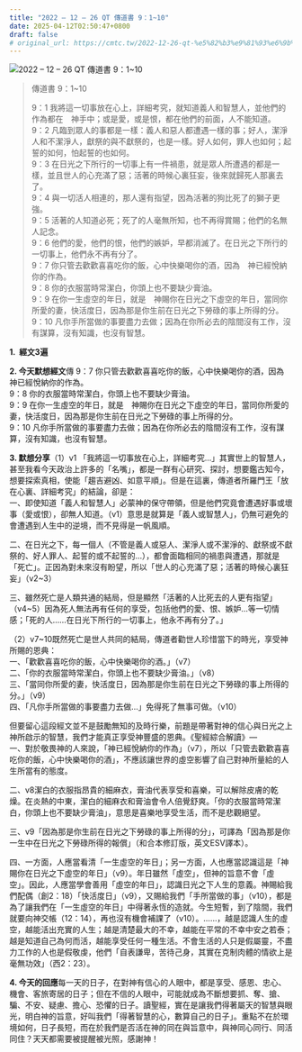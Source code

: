 ```yaml
---
title: "2022 – 12 – 26 QT 傳道書 9：1~10"
date: 2025-04-12T02:50:47+0800
draft: false
# original_url: https://cmtc.tw/2022-12-26-qt-%e5%82%b3%e9%81%93%e6%9b%b8-9%ef%bc%9a110
---
```


![2022 – 12 – 26 QT 傳道書 9：1~10](/images/qt.jpg  "2022 – 12 – 26 QT 傳道書 9：1~10")

> 傳道書 9：1~10
>
> 9：1 我將這一切事放在心上，詳細考究，就知道義人和智慧人，並他們的作為都在　神手中；或是愛，或是恨，都在他們的前面，人不能知道。  
> 9：2 凡臨到眾人的事都是一樣：義人和惡人都遭遇一樣的事；好人，潔淨人和不潔淨人，獻祭的與不獻祭的，也是一樣。好人如何，罪人也如何；起誓的如何，怕起誓的也如何。  
> 9：3 在日光之下所行的一切事上有一件禍患，就是眾人所遭遇的都是一樣，並且世人的心充滿了惡；活著的時候心裏狂妄，後來就歸死人那裏去了。  
> 9：4 與一切活人相連的，那人還有指望，因為活著的狗比死了的獅子更強。  
> 9：5 活著的人知道必死；死了的人毫無所知，也不再得賞賜；他們的名無人記念。  
> 9：6 他們的愛，他們的恨，他們的嫉妒，早都消滅了。在日光之下所行的一切事上，他們永不再有分了。  
> 9：7 你只管去歡歡喜喜吃你的飯，心中快樂喝你的酒，因為　神已經悅納你的作為。  
> 9：8 你的衣服當時常潔白，你頭上也不要缺少膏油。  
> 9：9 在你一生虛空的年日，就是　神賜你在日光之下虛空的年日，當同你所愛的妻，快活度日，因為那是你生前在日光之下勞碌的事上所得的分。  
> 9：10 凡你手所當做的事要盡力去做；因為在你所必去的陰間沒有工作，沒有謀算，沒有知識，也沒有智慧。

**1.  經文3遍**

**2. 今天默想經文**傳 9：7 你只管去歡歡喜喜吃你的飯，心中快樂喝你的酒，因為　神已經悅納你的作為。  
9：8 你的衣服當時常潔白，你頭上也不要缺少膏油。  
9：9 在你一生虛空的年日，就是　神賜你在日光之下虛空的年日，當同你所愛的妻，快活度日，因為那是你生前在日光之下勞碌的事上所得的分。  
9：10 凡你手所當做的事要盡力去做；因為在你所必去的陰間沒有工作，沒有謀算，沒有知識，也沒有智慧。

**3. 默想分享**（1）v1 「我將這一切事放在心上，詳細考究…」其實世上的智慧人，甚至我看今天政治上許多的「名嘴」，都是一群有心研究、探討，想要鑑古知今，想要探索真相，使能「趨吉避凶、如意平順」。但是在這裏，傳道者所羅門王「放在心裏、詳細考究」的結論，卻是：  
一、即使知道「義人和智慧人」必蒙神的保守帶領，但是他們究竟會遭遇好事或壞事（愛或恨），卻無人知道。（v1）意思是就算是「義人或智慧人」，仍無可避免的會遭遇到人生中的逆境，而不見得是一帆風順。

二、在日光之下，每一個人（不管是義人或惡人、潔淨人或不潔淨的、獻祭或不獻祭的、好人罪人、起誓的或不起誓的…），都會面臨相同的禍患與遭遇，那就是「死亡」。正因為對未來沒有盼望，所以「世人的心充滿了惡；活著的時候心裏狂妄」（v2~3）

三、雖然死亡是人類共通的結局，但是顯然「活著的人比死去的人更有指望」（v4~5）因為死人無法再有任何的享受，包括他們的愛、恨、嫉妒…等一切情感；「死的人……在日光下所行的一切事上，他永不再有分了。」

（2）v7~10既然死亡是世人共同的結局，傳道者勸世人珍惜當下的時光，享受神所賜的恩典：  
一、「歡歡喜喜吃你的飯，心中快樂喝你的酒。」（v7）  
二、「你的衣服當時常潔白，你頭上也不要缺少膏油。」（v8）  
三、「當同你所愛的妻，快活度日，因為那是你生前在日光之下勞碌的事上所得的分。」（v9）  
四、「凡你手所當做的事要盡力去做…」免得死了無事可做。（v10）

但要留心這段經文並不是鼓勵無知的及時行樂，前題是帶著對神的信心與日光之上神所啟示的智慧，我們才能真正享受神豐盛的恩典。《聖經綜合解讀》—  
一、對於敬畏神的人來說，「神已經悅納你的作為」（v7），所以「只管去歡歡喜喜吃你的飯，心中快樂喝你的酒」，不應該讓世界的虛空影響了自己對神所量給的人生所當有的態度。

二、v8潔白的衣服指昂貴的細麻衣，膏油代表享受和喜樂，可以解除皮膚的乾燥。在炎熱的中東，潔白的細麻衣和膏油會令人倍覺舒爽。「你的衣服當時常潔白，你頭上也不要缺少膏油」，意思是喜樂地享受生活，而不是悲觀絕望。

三、v9「因為那是你生前在日光之下勞碌的事上所得的分」，可譯為「因為那是你一生中在日光之下勞碌所得的報償」（和合本修訂版，英文ESV譯本）。

四、一方面，人應當看清「一生虛空的年日」；另一方面，人也應當認識這是「神賜你在日光之下虛空的年日」（v9）。年日雖然「虛空」，但神的旨意不會「虛空」。因此，人應當學會善用「虛空的年日」，認識日光之下人生的意義。神賜給我們配偶（創2：18）「快活度日」（v9），又賜給我們「手所當做的事」（v10），都是為了讓我們在「一生虛空的年日」中得著永恆的造就。今生短暫，到了陰間，我們就要向神交帳（12：14），再也沒有機會補課了（v10）。……，越是認識人生的虛空，越能活出充實的人生；越是清楚最大的不幸，越能在平常的不幸中安之若泰；越是知道自己為何而活，越能享受任何一種生活。不會生活的人只是假屬靈，不盡力工作的人也是假敬虔，他們「自表謙卑，苦待己身，其實在克制肉體的情欲上是毫無功效」（西2：23）。

**4. 今天的回應**每一天的日子，在對神有信心的人眼中，都是享受、感恩、忠心、機會、客旅寄居的日子；但在不信的人眼中，可能就成為不斷想要抓、奪、搶、騙、不安、疑慮、擔心、恐懼的日子。讀聖經，實在是讓我們得著屬天的智慧與眼光，明白神的旨意，好叫我們「得著智慧的心，數算自己的日子」。重點不在於環境如何，日子長短，而在於我們是否活在神的同在與旨意中，與神同心同行、同活同住？天天都需要被提醒被光照，感謝神！